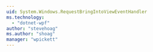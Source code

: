 ```yaml
---
uid: System.Windows.RequestBringIntoViewEventHandler
ms.technology: 
  - "dotnet-wpf"
author: "stevehoag"
ms.author: "shoag"
manager: "wpickett"
---
```

